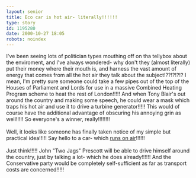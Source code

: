 ```yaml
---
layout: senior
title: Eco car is hot air- literally!!!!!!
type: story
id: 1195280
date: 2000-10-27 18:05
robots: noindex
---
```

I've been seeing lots of politician types mouthing off on tha tellybox about the enviroment, and I've always wondered- why don't they (almost literally) put their money where their mouth is, and harness the vast amount of energy that comes from all the hot air they talk about the subject!??!?!?!? I mean, I'm pretty sure someone could take a few pipes out of the top of the Houses of Parliament and Lords for use in a massive Combined Heating Program scheme to heat the rest of London!!!!! And when Tony Blair's out around the country and making some speech, he could wear a mask which traps his hot air and use it to drive a turbine generator!!!!! This would of course have the additional advantage of obscuring his annoying grin as well!!!!! So everyone's a winner, really!!!!!!!!<br/> <br/>Well, it looks like someone has finally taken notice of my simple but practical idea!!!!! Say hello to a car- which <a href="http://news.bbc.co.uk/hi/english/world/africa/newsid_988000/988265.stm">runs on air</a>!!!!!!<br/> <br/>Just think!!!!! John "Two Jags" Prescott will be able to drive himself around the country, just by talking a lot- which he does already!!!!!! And the Conservative party would be completely self-sufficient as far as transport costs are concerned!!!!!
